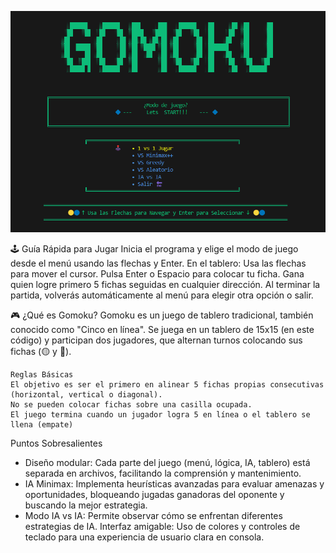 ![Interfaz de inicio del juego](img/image.png)

🕹️ Guía Rápida para Jugar
    Inicia el programa y elige el modo de juego desde el menú usando las flechas y Enter.
    En el tablero:
    Usa las flechas para mover el cursor.
    Pulsa Enter o Espacio para colocar tu ficha.
    Gana quien logre primero 5 fichas seguidas en cualquier dirección.
    Al terminar la partida, volverás automáticamente al menú para elegir otra opción o salir.

🎮 ¿Qué es Gomoku?
    Gomoku es un juego de tablero tradicional, también conocido como "Cinco en línea".
    Se juega en un tablero de 15x15 (en este código) y participan dos jugadores, que alternan turnos colocando sus fichas (🟡 y 🔵).

    Reglas Básicas
    El objetivo es ser el primero en alinear 5 fichas propias consecutivas (horizontal, vertical o diagonal).
    No se pueden colocar fichas sobre una casilla ocupada.
    El juego termina cuando un jugador logra 5 en línea o el tablero se llena (empate)

Puntos Sobresalientes
* Diseño modular: Cada parte del juego (menú, lógica, IA, tablero) está separada en archivos, facilitando la comprensión y       mantenimiento.
* IA Minimax: Implementa heurísticas avanzadas para evaluar amenazas y oportunidades, bloqueando jugadas ganadoras del oponente y  buscando la mejor estrategia.
* Modo IA vs IA: Permite observar cómo se enfrentan diferentes estrategias de IA.
  Interfaz amigable: Uso de colores y controles de teclado para una experiencia de usuario clara en consola.